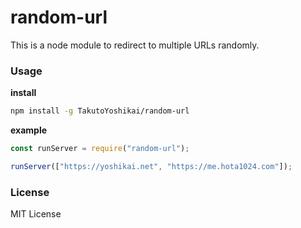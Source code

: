 # random-url
This is a node module to redirect to multiple URLs randomly.

### Usage

**install**
```bash
npm install -g TakutoYoshikai/random-url
```

**example**
```javascript
const runServer = require("random-url");

runServer(["https://yoshikai.net", "https://me.hota1024.com"]);
```

### License
MIT License
